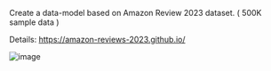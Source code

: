 Create a data-model based on Amazon Review 2023 dataset. ( 500K sample data )

Details:
https://amazon-reviews-2023.github.io/


![image](https://github.com/user-attachments/assets/05c61b0d-85e1-4645-bd19-5a78c9a6d8a9)
